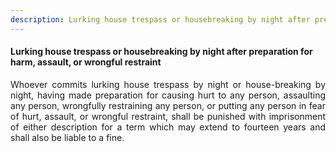 ```yaml
---
description: Lurking house trespass or housebreaking by night after preparation for harm, assault, or wrongful restraint
---
```


#### Lurking house trespass or housebreaking by night after preparation for harm, assault, or wrongful restraint
<div style="text-align: justify">

Whoever commits lurking house trespass by night or house-breaking by night, having made preparation for causing hurt to any person, assaulting any person, wrongfully restraining any person, or putting any person in fear of hurt, assault, or wrongful restraint, shall be punished with imprisonment of either description for a term which may extend to fourteen years and shall also be liable to a fine.

</div>
